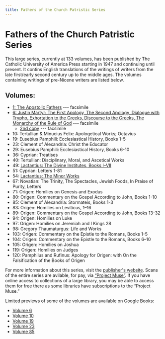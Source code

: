 ```yaml
---
title: Fathers of the Church Patristic Series
---
```


# Fathers of the Church Patristic Series

This large series, currently at 133 volumes, has been published by The Catholic University of America Press starting in 1947 and continuing until present. It contins English translations of the writings of writers from the late first/early second century up to the middle ages. The volumes containing writings of pre-Nicene writers are listed below.

## Volumes:

* [1: The Apostolic Fathers](https://archive.org/details/in.ernet.dli.2015.58476) --- facsimile
* [6: Justin Martyr: The First Apology, The Second Apology, Dialogue with Trypho, Exhortation to the Greeks, Discourse to the Greeks, The Monarchy of the Rule of God](https://archive.org/details/fathersofchurch0000unse) --- facsimile
  * [2nd copy](https://archive.org/details/firstapologyseco0000just) --- facsimile
* 10: Tertullian & Minucius Felix: Apologetical Works; Octavius
* 19: Eusebius Pamphili: Ecclesiastical History, Books 1-5 
* 23: Clement of Alexandria: Christ the Educator
* 29: Eusebius Pamphili: Ecclesiastical History, Books 6-10
* 36: Cyprian: Treatises
* 40: Tertullian: Disciplinary, Moral, and Ascetical Works
* 49: [Lactantius: The Divine Institutes, Books I–VII](https://archive.org/details/fathersofchurch0049unse)
* 51: Cyprian: Letters 1-81
* 54: [Lactantius: The Minor Works](https://archive.org/details/minorworks0054lact)
* 67: Novatian: The Trinity, The Spectacles, Jewish Foods, In Praise of Purity, Letters
* 71: Origen: Homilies on Genesis and Exodus
* 80: Origen: Commentary on the Gospel According to John, Books 1-10
* 85: Clement of Alexandria: Stormateis, Books 1-3
* 83: Origen: Homilies on Leviticus, 1–16
* 89: Origen: Commentary on the Gospel According to John, Books 13-32
* 94: Origen: Homilies on Luke
* 97: Origen: Homilies on Jeremiah and I Kings 28
* 98: Gregory Thaumaturgus: Life and Works
* 103: Origen: Commentary on the Epistle to the Romans, Books 1-5
* 104: Origen: Commentary on the Epistle to the Romans, Books 6–10
* 105: Origen: Homilies on Joshua
* 119: Origen: Homilies on Judges
* 120: Pamphilus and Rufinus: Apology for Origen: with On the Falsification of the Books of Origen

For more information about this series, visit the [publisher's website](https://www.cuapress.org/). Scans of the entire series are avilable, for pay, via [“Project Muse”](https://muse.jhu.edu). If you have online access to collections of a large library, you may be able to access them for free there as some libraries have subscriptions to the “Project Muse.”

Limited previews of some of the volumes are available on Google Books:
* [Volume 6](https://books.google.com/books?id=BYsK3PgR97wC)
* [Volume 10](https://books.google.com/books?id=Ys1rm5KKl-8C)
* [Volume 19](https://books.google.com/books?id=-o0katcldMQC)
* [Volume 23](https://books.google.com/books?id=tI_GTDlgcZsC)
* [Volume 85](https://books.google.com/books?id=XWpL1zz5cmoC)
